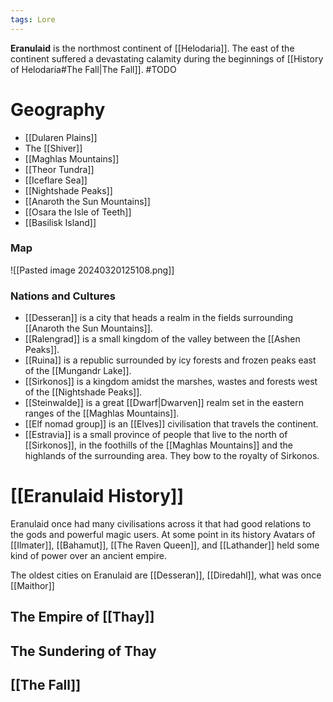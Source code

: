 ```yaml
---
tags: Lore
---
```

**Eranulaid** is the northmost continent of [[Helodaria]]. The east of the continent suffered a devastating calamity during the beginnings of [[History of Helodaria#The Fall|The Fall]].
#TODO
# Geography

- [[Dularen Plains]]
- The [[Shiver]]
- [[Maghlas Mountains]]
- [[Theor Tundra]]
- [[Iceflare Sea]]
- [[Nightshade Peaks]]
- [[Anaroth the Sun Mountains]]
- [[Osara the Isle of Teeth]] 
- [[Basilisk Island]]

### Map

![[Pasted image 20240320125108.png]]
### Nations and Cultures

- [[Desseran]] is a city that heads a realm in the fields surrounding [[Anaroth the Sun Mountains]].
- [[Ralengrad]] is a small kingdom of the valley between the [[Ashen Peaks]].
- [[Ruina]] is a republic surrounded by icy forests and frozen peaks east of the [[Mungandr Lake]].
- [[Sirkonos]] is a kingdom amidst the marshes, wastes and forests west of the [[Nightshade Peaks]].
- [[Steinwalde]] is a great [[Dwarf|Dwarven]] realm set in the eastern ranges of the [[Maghlas Mountains]].
- [[Elf nomad group]] is an [[Elves]] civilisation that travels the continent.
- [[Estravia]] is a small province of people that live to the north of [[Sirkonos]], in the foothills of the [[Maghlas Mountains]] and the highlands of the surrounding area. They bow to the royalty of Sirkonos.

# [[Eranulaid History]]
Eranulaid once had many civilisations across it that had good relations to the gods and powerful magic users. At some point in its history Avatars of [[Ilmater]], [[Bahamut]], [[The Raven Queen]], and [[Lathander]] held some kind of power over an ancient empire.

The oldest cities on Eranulaid are [[Desseran]], [[Diredahl]], what was once [[Maithor]]

## The Empire of [[Thay]]
## The Sundering of Thay
## [[The Fall]]